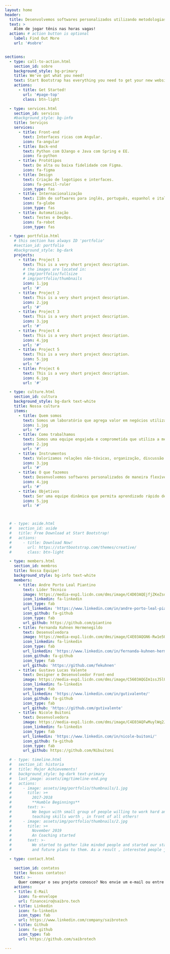 ```yaml
---
layout: home
header:
  title: Desenvolvemos softwares personalizados utilizando metodologias ágeis
  text: >
    Além de jogar tênis nas horas vagas!
  action: # action button is optional
    label: Find Out More
    url: '#sobre'


sections:
  - type: call-to-action.html
    section_id: sobre
    background_style: bg-primary
    title: We've got what you need!
    text: Start Bootstrap has everything you need to get your new website up and running in no time! All of the templates and themes on Start Bootstrap are open source, free to download, and easy to use. No strings attached!
    actions:
      - title: Get Started!
        url: '#page-top'
        class: btn-light

  - type: services.html
    section_id: servicos
    #background_style: bg-info
    title: Serviços
    services:
      - title: Front-end
        text: Interfaces ricas com Angular.
        icon: fa-angular
      - title: Back-end
        text: Python com DJango e Java com Spring e EE.
        icon: fa-python
      - title: Protótipos
        text: De alta ou baixa fidelidade com Figma.
        icon: fa-figma
      - title: Design
        text: Criação de logotipos e interfaces.
        icon: fa-pencil-ruler
        icon_type: fas
      - title: Internacionalização
        text: I18n de softwares para inglês, português, espanhol e italiano.
        icon: fa-globe
        icon_type: fas
      - title: Automatização
        text: Testes e DevOps.
        icon: fa-robot
        icon_type: fas

  - type: portfolio.html
    # this section has always ID 'portfolio'
    #section_id: portfolio
    #background_style: bg-dark
    projects:
      - title: Project 1
        text: This is a very short project description.
        # the images are located in:
        # img/portfolio/fullsize
        # img/portfolio/thumbnails
        icon: 1.jpg
        url: '#'
      - title: Project 2
        text: This is a very short project description.
        icon: 2.jpg
        url: '#'
      - title: Project 3
        text: This is a very short project description.
        icon: 3.jpg
        url: '#'
      - title: Project 4
        text: This is a very short project description.
        icon: 4.jpg
        url: '#'
      - title: Project 5
        text: This is a very short project description.
        icon: 5.jpg
        url: '#'
      - title: Project 6
        text: This is a very short project description.
        icon: 6.jpg
        url: '#'

  - type: culture.html
    section_id: cultura
    background_style: bg-dark text-white
    title: Nossa cultura
    items:
      - title: Quem somos
        text: Somos um laboratório que agrega valor em negócios utilizando tecnologia como meio e gera profissionais de TI capacitados, tanto tecnicamente como gerencialmente, possibilitando a inserção de profissionais nessa área.
        icon: 1.jpg
        url: '#'
      - title: Como trabalhamos
        text: Somos uma equipe engajada e comprometida que utiliza a mentalidade ágil. As decisões são tomadas em conjunto e o trabalho é realizado de maneira colaborativa,  buscando sempre otimizar o rendimento da equipe. Buscamos excelência e satisfação do cliente, realizando pequenas entregas para potencializar os resultados. Prezamos pelo respeito e profissionalismo.
        icon: 2.jpg
        url: '#'
      - title: Instrumentos
        text: Valorizamos relações não-tóxicas, organização, discussão de metas, reunião diária, revisão de código, entrega semanal, retrospectivas mensais.
        icon: 3.jpg
        url: '#'
      - title: O que fazemos
        text: Desenvolvemos softwares personalizados de maneira flexível. Capacitamos nossa equipe na prática, com projetos reais para que cada um desenvolva mais autonomia, avaliando o que funciona ou não funciona.
        icon: 4.jpg
        url: '#'
      - title: Objetivos
        text: Ser uma equipe dinâmica que permita aprendizado rápido de cada um dos colaboradores, através da troca de conhecimento e práticas em desenvolvimento de software. Atender projetos nacionais e internacionais. Ter a capacidade de criar produtos inovadores e com qualidade.
        icon: 5.jpg
        url: '#'



  # - type: aside.html
  #   section_id: aside
  #   title: Free Download at Start Bootstrap!
  #   actions:
  #     - title: Download Now!
  #       url: https://startbootstrap.com/themes/creative/
  #       class: btn-light

  - type: members.html
    section_id: membros
    title: Nossa Equipe!
    background_style: bg-info text-white
    members:
      - title: Andre Porto Leal Piantino
        text: Líder Técnico
        image: https://media-exp1.licdn.com/dms/image/C4D03AQEjfjZKeZsd8A/profile-displayphoto-shrink_200_200/0/1586881420971?e=1634169600&v=beta&t=jg5sjlVdCDGr2QPgvowZKnyokSSGDP77Q1-OGGPGItM
        icon_linkedin: fa-linkedin
        icon_type: fab
        url_linkedin: 'https://www.linkedin.com/in/andre-porto-leal-piantino/'
        icon_github: fa-github
        icon_type: fab
        url_github: https://github.com/piantino
      - title: Fernanda Kuhnen Hermenegildo
        text: Desenvolvedora
        image: https://media-exp1.licdn.com/dms/image/C4E03AQGN6-Rw1e5OLA/profile-displayphoto-shrink_200_200/0/1517048521821?e=1634169600&v=beta&t=5epIVQGuf8DY05mZE9GsT-wxv87lpVhPAQdgciwlCKk
        icon_linkedin: fa-linkedin
        icon_type: fab
        url_linkedin: 'https://www.linkedin.com/in/fernanda-kuhnen-hermenegildo-2747b4a1/'
        icon_github: fa-github
        icon_type: fab
        url_github: 'https://github.com/fekuhnen'
      - title: Gustavo Lucas Valente
        text: Designer e Desenvolvedor Front-end
        image: https://media-exp1.licdn.com/dms/image/C5603AQGIm1ssJ5lUMw/profile-displayphoto-shrink_200_200/0/1516881149265?e=1634169600&v=beta&t=5w_qXSL5_mfwBjlIkO49OEJbpPuE3s9dYEVUATQPEng
        icon_linkedin: fa-linkedin
        icon_type: fab
        url_linkedin: 'https://www.linkedin.com/in/gutivalente/'
        icon_github: fa-github
        icon_type: fab
        url_github: 'https://github.com/gutivalente'
      - title: Nicole Buitoni
        text: Desenvolvedora
        image: https://media-exp1.licdn.com/dms/image/C4E03AQFwMuylWq2JWA/profile-displayphoto-shrink_200_200/0/1551143523060?e=1634169600&v=beta&t=mPAXDc3heXGGSy90EOS67eR72_RW4PXyuYBwbRsCBKo
        icon_linkedin: fa-linkedin
        icon_type: fab
        url_linkedin: 'https://www.linkedin.com/in/nicole-buitoni/'
        icon_github: fa-github
        icon_type: fab
        url_github: https://github.com/Nibuitoni

  # - type: timeline.html
  #   section_id: historia
  #   title: Major Achievements!
  #   background_style: bg-dark text-primary
  #   last_image: assets/img/timeline-end.png
  #   actions:
  #     - image: assets/img/portfolio/thumbnails/1.jpg
  #       title: >+
  #         2017-2018
  #         **Humble Beginnings**
  #       text: >-
  #         We begun with small group of people willing to work hard and make our
  #         teaching skills worth , in front of all others!
  #     - image: assets/img/portfolio/thumbnails/2.jpg
  #       title: >+
  #         November 2019
  #         An Coaching started
  #       text: >-
  #         We started to gather like minded people and started our stategies
  #         and future plans to them. As a result , interested people joined us!

  - type: contact.html

    section_id: contatos
    title: Nossos contatos!
    text: >-
      Quer começar o seu projeto conosco? Nos envie um e-mail ou entre em contato através das nossas redes sociais.
    actions:
    - title: E-Mail
      icon: fa-envelope
      url: financeiro@saibro.tech
    - title: Linkedin
      icon: fa-linkedin
      icon_type: fab
      url: https://www.linkedin.com/company/saibrotech
    - title: Github
      icon: fa-github
      icon_type: fab
      url: https://github.com/saibrotech

---
```

